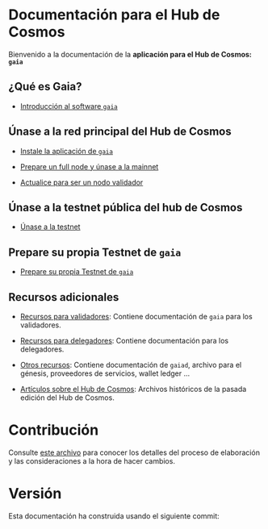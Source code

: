 <!-- markdown-link-check-disable -->
# Documentación para el Hub de Cosmos

Bienvenido a la documentación de la **aplicación para el Hub de Cosmos: `gaia`**

## ¿Qué es Gaia?

- [Introducción al software `gaia`](./gaia-tutorials/what-is-gaia.md)

## Únase a la red principal del Hub de Cosmos

- [Instale la aplicación de `gaia`](./gaia-tutorials/installation.md)

- [Prepare un full node y únase a la mainnet](./gaia-tutorials/join-mainnet.md)

- [Actualice para ser un nodo validador](./validators/validator-setup.md)

## Únase a la testnet pública del hub de Cosmos

- [Únase a la testnet](./hub-tutorials/join-testnet.md)

## Prepare su propia Testnet de `gaia`

- [Prepare su propia Testnet de `gaia`](./hub-tutorials/deploy-testnet.md)

## Recursos adicionales

- [Recursos para validadores](./validators/README.md): Contiene documentación de `gaia` para los validadores.

- [Recursos para delegadores](./delegators/README.md): Contiene documentación para los delegadores.

- [Otros recursos](./resources/README.md): Contiene documentación de `gaiad`, archivo para el génesis, proveedores de servicios, wallet ledger ...

- [Artículos sobre el Hub de Cosmos](./resources/archives.md): Archivos históricos de la pasada edición del Hub de Cosmos.

# Contribución

Consulte [este archivo](./DOCS_README.md) para conocer los detalles del proceso de elaboración y las consideraciones a la hora de hacer cambios.

# Versión

Esta documentación ha construida usando el siguiente commit:

<!-- markdown-link-check-enable -->
